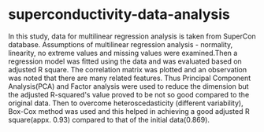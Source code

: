 # superconductivity-data-analysis

In this study, data for multilinear regression analysis is taken from SuperCon database. Assumptions of multilinear regression analysis - normality, linearity, no extreme values and missing values were examined.Then a regression model was fitted using the data and was evaluated based on adjusted R square. The correlation matrix was plotted and an observation was noted that there are many related features. Thus Principal Component Analysis(PCA) and Factor analysis were used to reduce the dimension but the adjusted R-squared's value proved to be not so good compared to the original data. Then to overcome heteroscedasticity (different variability), Box-Cox method was used and this helped in achieving a good adjusted R square(appx. 0.93) compared to that of the initial data(0.869).
